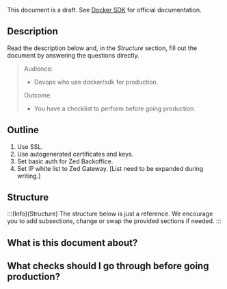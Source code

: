 This document is a draft. See [Docker SDK](https://documentation.spryker.com/docs/docker-sdk) for official documentation.

## Description
Read the description below and, in the *Structure* section, fill out the document by answering the questions directly.


> Audience:
>
> - Devops who use docker/sdk for production.
>
> Outcome:
> - You have a checklist to perform before going production.

## Outline

1. Use SSL.
2. Use autogenerated certificates and keys.
3. Set basic auth for Zed Backoffice.
4. Set IP white list to Zed Gateway.
[List need to be expanded during writing.]

## Structure

:::(Info)(Structure)
The structure below is just a reference. We encourage you to add subsections, change or swap the provided sections if needed.
:::


## What is this document about?

## What checks should I go through before going production?
